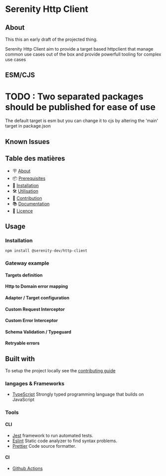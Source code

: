 # Serenity Http Client

## About

This this an early draft of the projected thing.

Serenity Http Client aim to provide a target based httpclient that manage common use cases out of the box and provide powerfull tooling for complex use cases

## ESM/CJS

# TODO : Two separated packages should be published for ease of use
The default target is esm but you can change it to cjs by altering the 'main' target in package.json

## Known Issues


## Table des matières

- 🪧 [About](#about)
- 📦 [Prerequisites](#prerequisites)
- 🚀 [Installation](#installation)
- 🛠️ [Utilisation](#utilisation)
- 🤝 [Contribution](#contribution)
- 📚 [Documentation](#documentation)
- 📝 [Licence](#licence)

## Usage

### Installation
```
npm install @serenity-dev/http-client
```

### Gateway example

#### Targets definition

#### Http to Domain error mapping

#### Adapter / Target configuration

#### Custom Request Interceptor

#### Custom Error Interceptor

#### Schema Validation / Typeguard

#### Retryable errors

####

## Built with
To setup the project locally see the [contributing guide](docs/CONTRIBUTING.md)

### langages & Frameworks
- [TypeScript](https://www.typescriptlang.org/) Strongly typed programming language that builds on JavaScript

### Tools

#### CLI

- [Jest](https://jestjs.io/) framework to run automated tests.
- [Eslint](https://eslint.org/) Static code analyzer to find syntax problems.
- [Prettier](https://prettier.io/) Code source formatter.

#### CI
- [Github Actions](https://docs.github.com/en/actions)